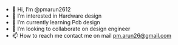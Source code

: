 - 👋 Hi, I’m @pmarun2612
- 👀 I’m interested in Hardware design 
- 🌱 I’m currently learning Pcb design 
- 💞️ I’m looking to collaborate on design engineer 
- 📫 How to reach me contact me on mail pm.arun26@gmail.com

<!---
pmarun2612/pmarun2612 is a ✨ special ✨ repository because its `README.md` (this file) appears on your GitHub profile.
You can click the Preview link to take a look at your changes.
--->
